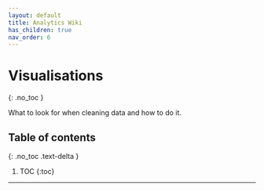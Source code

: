 ```yaml
---
layout: default
title: Analytics Wiki
has_children: true
nav_order: 6
---
```


# Visualisations
{: .no_toc }


What to look for when cleaning data and how to do it.
## Table of contents
{: .no_toc .text-delta }

1. TOC
{:toc}

---

